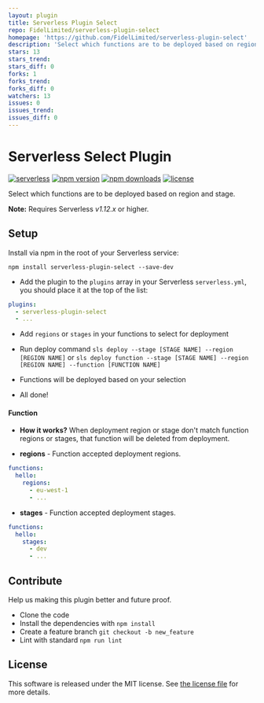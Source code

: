 ```yaml
---
layout: plugin
title: Serverless Plugin Select
repo: FidelLimited/serverless-plugin-select
homepage: 'https://github.com/FidelLimited/serverless-plugin-select'
description: 'Select which functions are to be deployed based on region and stage.'
stars: 13
stars_trend: 
stars_diff: 0
forks: 1
forks_trend: 
forks_diff: 0
watchers: 13
issues: 0
issues_trend: 
issues_diff: 0
---
```



Serverless Select Plugin
=============================
[![serverless](http://public.serverless.com/badges/v3.svg)](http://www.serverless.com) 
[![npm version](https://badge.fury.io/js/serverless-plugin-select.svg)](https://badge.fury.io/js/serverless-plugin-select)
[![npm downloads](https://img.shields.io/npm/dm/serverless-plugin-select.svg)](https://www.npmjs.com/package/serverless-plugin-select)
[![license](https://img.shields.io/npm/l/serverless-plugin-select.svg)](https://raw.githubusercontent.com/FidelLimited/serverless-plugin-select/master/LICENSE)

Select which functions are to be deployed based on region and stage.

**Note:** Requires Serverless *v1.12.x* or higher.

## Setup

 Install via npm in the root of your Serverless service:
```
npm install serverless-plugin-select --save-dev
```

* Add the plugin to the `plugins` array in your Serverless `serverless.yml`, you should place it at the top of the list:

```yml
plugins:
  - serverless-plugin-select
  - ...
```

* Add `regions` or `stages` in your functions to select for deployment

* Run deploy command `sls deploy --stage [STAGE NAME] --region [REGION NAME]` or `sls deploy function --stage [STAGE NAME] --region [REGION NAME] --function [FUNCTION NAME]`

* Functions will be deployed based on your selection

* All done!

#### Function

* **How it works?** When deployment region or stage don't match function regions or stages, that function will be deleted from deployment. 

* **regions** - Function accepted deployment regions.

```yml
functions:
  hello:
    regions:
      - eu-west-1
      - ...
```

* **stages** - Function accepted deployment stages.

```yml
functions:
  hello:
    stages:
      - dev
      - ...
```

## Contribute

Help us making this plugin better and future proof.

* Clone the code
* Install the dependencies with `npm install`
* Create a feature branch `git checkout -b new_feature`
* Lint with standard `npm run lint`

## License

This software is released under the MIT license. See [the license file](LICENSE) for more details.
